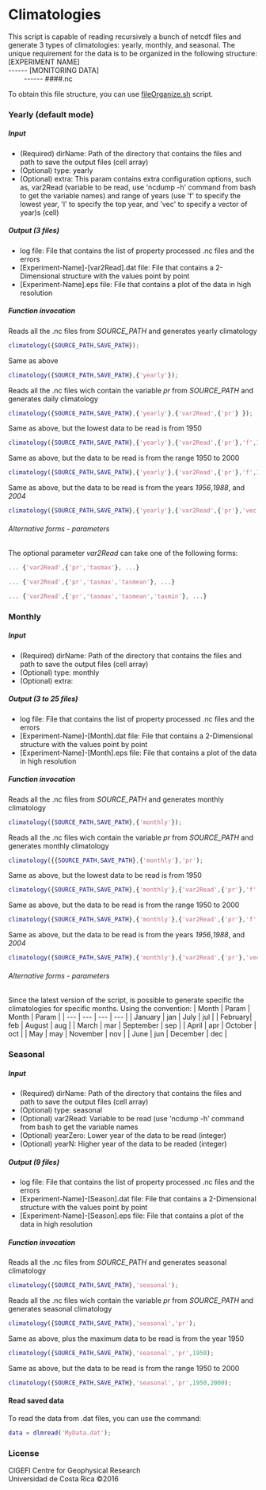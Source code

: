 # Climatologies
This script is capable of reading recursively a bunch of netcdf files and generate 3 types of climatologies: yearly, monthly, and seasonal.
The unique requirement for the data is to be organized in the following structure:<br/>
[EXPERIMENT NAME]<br/>
------ [MONITORING DATA]<br/>
&nbsp;&nbsp;&nbsp;&nbsp;&nbsp;&nbsp;&nbsp;&nbsp;------ ####.nc<br />

To obtain this file structure, you can use [fileOrganize.sh](https://github.com/cigefi/fileManager/) script.

### Yearly (default mode)
##### Input
- (Required) dirName: Path of the directory that contains the files and path to save the output files (cell array)
- (Optional) type: yearly
- (Optional) extra: This param contains extra configuration options, such as, var2Read (variable to be read, use 'ncdump -h' command from bash to get the variable names) and range of years (use 'f' to specify the lowest year, 'l' to specify the top year, and 'vec' to specify a vector of year)s (cell)

##### Output (3 files)
- log file: File that contains the list of property processed .nc files and the errors
- [Experiment-Name]-[var2Read].dat file: File that contains a 2-Dimensional structure with the values point by point
- [Experiment-Name].eps file: File that contains a plot of the data in high resolution

##### Function invocation
Reads all the .nc files from _SOURCE_PATH_ and generates yearly climatology
```matlab
climatology({SOURCE_PATH,SAVE_PATH});
```
Same as above
```matlab
climatology({SOURCE_PATH,SAVE_PATH},{'yearly'});
```
Reads all the .nc files wich contain the variable _pr_ from _SOURCE_PATH_ and generates daily climatology
```matlab
climatology({SOURCE_PATH,SAVE_PATH},{'yearly'},{'var2Read',{'pr'} });
```
Same as above, but the lowest data to be read is from 1950
```matlab
climatology({SOURCE_PATH,SAVE_PATH},{'yearly'},{'var2Read',{'pr'},'f',1950});
```
Same as above, but the data to be read is from the range 1950 to 2000
```matlab
climatology({SOURCE_PATH,SAVE_PATH},{'yearly'},{'var2Read',{'pr'},'f',1950,'l',2000});
```
Same as above, but the data to be read is from the years _1956_,_1988_, and _2004_
```matlab
climatology({SOURCE_PATH,SAVE_PATH},{'yearly'},{'var2Read',{'pr'},'vec',[1988,2004,1956]});
```
###### Alternative forms - parameters
The optional parameter _var2Read_ can take one of the following forms:
```matlab
... {'var2Read',{'pr','tasmax'}, ...}
```
```matlab
... {'var2Read',{'pr','tasmax','tasmean'}, ...}
```
```matlab
... {'var2Read',{'pr','tasmax','tasmean','tasmin'}, ...}
```


### Monthly
##### Input
- (Required) dirName: Path of the directory that contains the files and path to save the output files (cell array)
- (Optional) type: monthly
- (Optional) extra: 

##### Output (3 to 25 files)
- log file: File that contains the list of property processed .nc files and the errors
- [Experiment-Name]-[Month].dat file: File that contains a 2-Dimensional structure with the values point by point
- [Experiment-Name]-[Month].eps file: File that contains a plot of the data in high resolution

##### Function invocation
Reads all the .nc files from _SOURCE_PATH_ and generates monthly climatology
```matlab
climatology({SOURCE_PATH,SAVE_PATH},{'monthly'});
```
Reads all the .nc files wich contain the variable _pr_ from _SOURCE_PATH_ and generates monthly climatology
```matlab
climatology({{SOURCE_PATH,SAVE_PATH},{'monthly'},'pr');
```
Same as above, but the lowest data to be read is from 1950
```matlab
climatology({SOURCE_PATH,SAVE_PATH},{'monthly'},{'var2Read',{'pr'},'f',1950});
```
Same as above, but the data to be read is from the range 1950 to 2000
```matlab
climatology({SOURCE_PATH,SAVE_PATH},{'monthly'},{'var2Read',{'pr'},'f',1950,'l',2000});
```
Same as above, but the data to be read is from the years _1956_,_1988_, and _2004_
```matlab
climatology({SOURCE_PATH,SAVE_PATH},{'monthly'},{'var2Read',{'pr'},'vec',[1988,2004,1956]});
```
###### Alternative forms - parameters
Since the latest version of the script, is possible to generate specific the climatologies for specific months. Using the convention:
| Month | Param | Month | Param |
| ---   | ---   | ---   | ---   |
| January | jan | July  | jul   |
| February| feb | August | aug  |
| March   | mar | September | sep |
| April   | apr | October | oct   |
| May     | may | November | nov  |
| June    | jun | December | dec  |

### Seasonal
##### Input
- (Required) dirName: Path of the directory that contains the files and path to save the output files (cell array)
- (Optional) type: seasonal
- (Optional) var2Read: Variable to be read (use 'ncdump -h' command from bash to get the variable names
- (Optional) yearZero: Lower year of the data to be read (integer)
- (Optional) yearN: Higher year of the data to be readed (integer)

##### Output (9 files)
- log file: File that contains the list of property processed .nc files and the errors
- [Experiment-Name]-[Season].dat file: File that contains a 2-Dimensional structure with the values point by point
- [Experiment-Name]-[Season].eps file: File that contains a plot of the data in high resolution

##### Function invocation
Reads all the .nc files from _SOURCE_PATH_ and generates seasonal climatology
```matlab
climatology({SOURCE_PATH,SAVE_PATH},'seasonal');
```
Reads all the .nc files wich contain the variable _pr_ from _SOURCE_PATH_ and generates seasonal climatology
```matlab
climatology({SOURCE_PATH,SAVE_PATH},'seasonal','pr');
```
Same as above, plus the maximum data to be read is from the year 1950
```matlab
climatology({SOURCE_PATH,SAVE_PATH},'seasonal','pr',1950);
```
Same as above, but the data to be read is from the range 1950 to 2000
```matlab
climatology({SOURCE_PATH,SAVE_PATH},'seasonal','pr',1950,2000);
```

#### Read saved data
To read the data from .dat files, you can use the command:
```matlab
data = dlmread('MyData.dat');
```
### License
CIGEFI Centre for Geophysical Research<br/>
Universidad de Costa Rica &copy;2016
